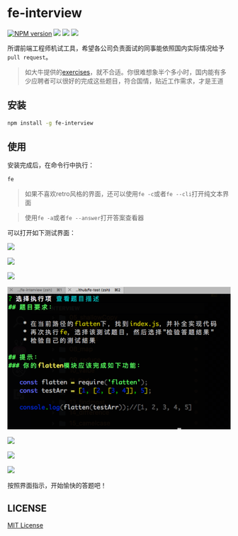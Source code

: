 fe-interview
====================


[![NPM version][npm-image]][npm-url]
![][david-url]
![][dt-url]
![][license-url]

所谓前端工程师机试工具，希望各公司负责面试的同事能依照国内实际情况给予`pull request`。

> 如大牛提供的[exercises](https://github.com/kolodny/exercises)，就不合适。你很难想象半个多小时，国内能有多少应聘者可以很好的完成这些题目，符合国情，贴近工作需求，才是王道

## 安装 ##

```bash
npm install -g fe-interview
```

## 使用 ##

安装完成后，在命令行中执行：

```bash
fe
```

>如果不喜欢retro风格的界面，还可以使用`fe -c`或者`fe --cli`打开纯文本界面

>使用`fe -a`或者`fe --answer`打开答案查看器

可以打开如下测试界面：

![](https://raw.githubusercontent.com/leftstick/fe-interview/master/docs/img/preview01.png)


![](https://raw.githubusercontent.com/leftstick/fe-interview/master/docs/img/preview02.png)


![](https://raw.githubusercontent.com/leftstick/fe-interview/master/docs/img/preview03.png)


![](https://raw.githubusercontent.com/leftstick/fe-interview/master/docs/img/preview04.png)


![](https://raw.githubusercontent.com/leftstick/fe-interview/master/docs/img/preview05.png)


![](https://raw.githubusercontent.com/leftstick/fe-interview/master/docs/img/preview06.png)


![](https://raw.githubusercontent.com/leftstick/fe-interview/master/docs/img/preview07.png)

按照界面指示，开始愉快的答题吧！


## LICENSE ##

[MIT License](https://raw.githubusercontent.com/leftstick/fe-interview/master/LICENSE)


[npm-url]: https://npmjs.org/package/fe-interview
[npm-image]: https://badge.fury.io/js/fe-interview.png
[david-url]: https://david-dm.org/leftstick/fe-interview.png
[dt-url]:https://img.shields.io/npm/dt/fe-interview.svg
[license-url]:https://img.shields.io/npm/l/fe-interview.svg
